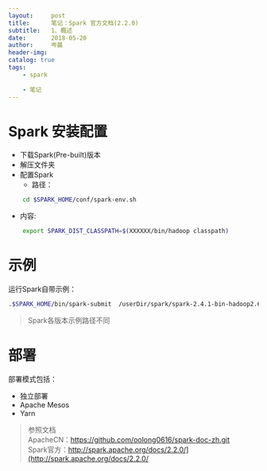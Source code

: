 ```yaml
---
layout:     post  
title:      笔记：Spark 官方文档(2.2.0)  
subtitle:   1、概述  
date:       2018-05-20  
author:     岑晨  
header-img: 
catalog: true  
tags:  
    - spark   
    
    - 笔记
---
```


# Spark 安装配置 
- 下载Spark(Pre-built)版本  
- 解压文件夹  
- 配置Spark  
  - 路径：    
```bash
	cd $SPARK_HOME/conf/spark-env.sh
```
  - 内容:  
```bash
	export SPARK_DIST_CLASSPATH=$(XXXXXX/bin/hadoop classpath)
```

# 示例   
运行Spark自带示例：
```bash
.$SPARK_HOME/bin/spark-submit  /userDir/spark/spark-2.4.1-bin-hadoop2.6/examples/src/main/python/pi.py 10 
```
> Spark各版本示例路径不同

# 部署   

部署模式包括：

- 独立部署  
- Apache Mesos  
- Yarn   

  
> 参照文档  
    ApacheCN：https://github.com/oolong0616/spark-doc-zh.git  
    Spark官方：http://spark.apache.org/docs/2.2.0/](http://spark.apache.org/docs/2.2.0/ 


